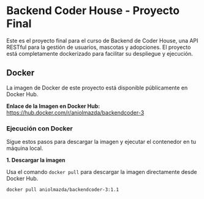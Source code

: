 # Backend Coder House - Proyecto Final

Este es el proyecto final para el curso de Backend de Coder House, una API RESTful para la gestión de usuarios, mascotas y adopciones. El proyecto está completamente dockerizado para facilitar su despliegue y ejecución.

## Docker

La imagen de Docker de este proyecto está disponible públicamente en Docker Hub.

**Enlace de la Imagen en Docker Hub:**
https://hub.docker.com/r/aniolmazda/backendcoder-3

### Ejecución con Docker

Sigue estos pasos para descargar la imagen y ejecutar el contenedor en tu máquina local.

**1. Descargar la imagen**

Usa el comando `docker pull` para descargar la imagen directamente desde Docker Hub.

```bash
docker pull aniolmazda/backendcoder-3:1.1